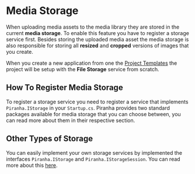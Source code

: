 # Media Storage

When uploading media assets to the media library they are stored in the current **media storage**. To enable this feature you have to register a storage service first. Besides storing the uploaded media asset the media storage is also responsible for storing all **resized** and **cropped** versions of images that you create.

When you create a new application from one the [Project Templates](../basics/project-templates) the project will be setup with the **File Storage** service from scratch.

## How To Register Media Storage

To register a storage service you need to register a service that implements `Piranha.IStorage` in your `Startup.cs`. Piranha provides two standard packages available for media storage that you can choose between, you can read more about them in their respective section.

## Other Types of Storage

You can easily implement your own storage services by implemented the interfaces `Piranha.IStorage` and `Piranha.IStorageSession`. You can read more about this [here](../extensions/media-storage).

